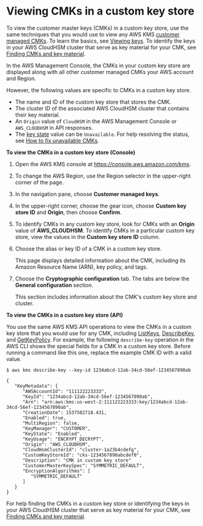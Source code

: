 # Viewing CMKs in a custom key store<a name="view-cmk-keystore"></a>

To view the customer master keys \(CMKs\) in a custom key store, use the same techniques that you would use to view any AWS KMS [customer managed CMKs](concepts.md#master_keys)\. To learn the basics, see [Viewing keys](viewing-keys.md)\. To identify the keys in your AWS CloudHSM cluster that serve as key material for your CMK, see [Finding CMKs and key material](find-key-material.md)\.

In the AWS Management Console, the CMKs in your custom key store are displayed along with all other customer managed CMKs your AWS account and Region\. 

However, the following values are specific to CMKs in a custom key store\.
+ The name and ID of the custom key store that stores the CMK\.
+ The cluster ID of the associated AWS CloudHSM cluster that contains their key material\.
+ An `Origin` value of `CloudHSM` in the AWS Management Console or `AWS_CLOUDHSM` in API responses\.
+ The [key state](key-state.md) value can be `Unavailable`\. For help resolving the status, see [How to fix unavailable CMKs](fix-keystore.md#fix-unavailable-cmks)\.

**To view the CMKs in a custom key store \(Console\)**

1. Open the AWS KMS console at [https://console\.aws\.amazon\.com/kms](https://console.aws.amazon.com/kms)\.

1. To change the AWS Region, use the Region selector in the upper\-right corner of the page\.

1. In the navigation pane, choose **Customer managed keys**\.

1. In the upper\-right corner, choose the gear icon, choose **Custom key store ID** and **Origin**, then choose **Confirm**\.

1. To identify CMKs in any custom key store, look for CMKs with an **Origin** value of **AWS\_CLOUDHSM**\. To identify CMKs in a particular custom key store, view the values in the **Custom key store ID** column\. 

1. Choose the alias or key ID of a CMK in a custom key store\. 

   This page displays detailed information about the CMK, including its Amazon Resource Name \(ARN\), key policy, and tags\.

1. Choose the **Cryptographic configuration** tab\. The tabs are below the **General configuration** section\.

   This section includes information about the CMK's custom key store and cluster\.

**To view the CMKs in a custom key store \(API\)**

You use the same AWS KMS API operations to view the CMKs in a custom key store that you would use for any CMK, including [ListKeys](https://docs.aws.amazon.com/kms/latest/APIReference/API_ListKeys.html), [DescribeKey](https://docs.aws.amazon.com/kms/latest/APIReference/API_DescribeKey.html), and [GetKeyPolicy](https://docs.aws.amazon.com/kms/latest/APIReference/API_GetKeyPolicy.html)\. For example, the following `describe-key` operation in the AWS CLI shows the special fields for a CMK in a custom key store\. Before running a command like this one, replace the example CMK ID with a valid value\.

```
$ aws kms describe-key --key-id 1234abcd-12ab-34cd-56ef-1234567890ab

{
   "KeyMetadata": { 
      "AWSAccountId": "111122223333",
      "KeyId": "1234abcd-12ab-34cd-56ef-1234567890ab",
      "Arn": "arn:aws:kms:us-west-2:111122223333:key/1234abcd-12ab-34cd-56ef-1234567890ab",
      "CreationDate": 1537582718.431,
      "Enabled": true,
      "MultiRegion": false,
      "KeyManager": "CUSTOMER",
      "KeyState": "Enabled",
      "KeyUsage": "ENCRYPT_DECRYPT",
      "Origin": "AWS_CLOUDHSM",
      "CloudHsmClusterId": "cluster-1a23b4cdefg",
      "CustomKeyStoreId": "cks-1234567890abcdef0",
      "Description": "CMK in custom key store"
      "CustomerMasterKeySpec": "SYMMETRIC_DEFAULT",
      "EncryptionAlgorithms": [
         "SYMMETRIC_DEFAULT"
      ]
   }
}
```

For help finding the CMKs in a custom key store or identifying the keys in your AWS CloudHSM cluster that serve as key material for your CMK, see [Finding CMKs and key material](find-key-material.md)\.
